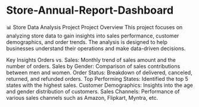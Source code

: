 # Store-Annual-Report-Dashboard
📊 Store Data Analysis Project
Project Overview
This project focuses on analyzing store data to gain insights into sales performance, customer demographics, and order trends. The analysis is designed to help businesses understand their operations and make data-driven decisions.

Key Insights
Orders vs. Sales: Monthly trend of sales amount and the number of orders.
Sales by Gender: Comparison of sales contributions between men and women.
Order Status: Breakdown of delivered, canceled, returned, and refunded orders.
Top Performing States: Identified the top 5 states with the highest sales.
Customer Demographics: Insights into the age and gender distribution of customers.
Sales Channels: Performance of various sales channels such as Amazon, Flipkart, Myntra, etc.
